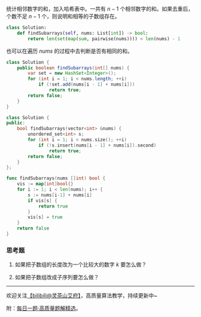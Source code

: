 统计相邻数字的和，加入哈希表中。一共有 $n-1$ 个相邻数字的和。如果去重后，个数不足 $n-1$ 个，则说明和相等的子数组存在。

```py [sol1-Python3]
class Solution:
    def findSubarrays(self, nums: List[int]) -> bool:
        return len(set(map(sum, pairwise(nums)))) < len(nums) - 1
```

也可以在遍历 $\textit{nums}$ 的过程中去判断是否有相同的和。

```java [sol1-Java]
class Solution {
    public boolean findSubarrays(int[] nums) {
        var set = new HashSet<Integer>();
        for (int i = 1; i < nums.length; ++i)
            if (!set.add(nums[i - 1] + nums[i]))
                return true;
        return false;
    }
}
```

```cpp [sol1-C++]
class Solution {
public:
    bool findSubarrays(vector<int> &nums) {
        unordered_set<int> s;
        for (int i = 1; i < nums.size(); ++i)
            if (!s.insert(nums[i - 1] + nums[i]).second)
                return true;
        return false;
    }
};
```

```go [sol1-Go]
func findSubarrays(nums []int) bool {
	vis := map[int]bool{}
	for i := 1; i < len(nums); i++ {
		s := nums[i-1] + nums[i]
		if vis[s] {
			return true
		}
		vis[s] = true
	}
	return false
}
```

### 思考题

1. 如果把子数组的长度改为一个比较大的数字 $k$ 要怎么做？

2. 如果把子数组改成子序列要怎么做？

---

欢迎关注[【biIibiIi@灵茶山艾府】](https://space.bilibili.com/206214)，高质量算法教学，持续更新中~

附：[每日一题·高质量题解精选](https://github.com/EndlessCheng/codeforces-go/blob/master/leetcode/SOLUTIONS.md)。
